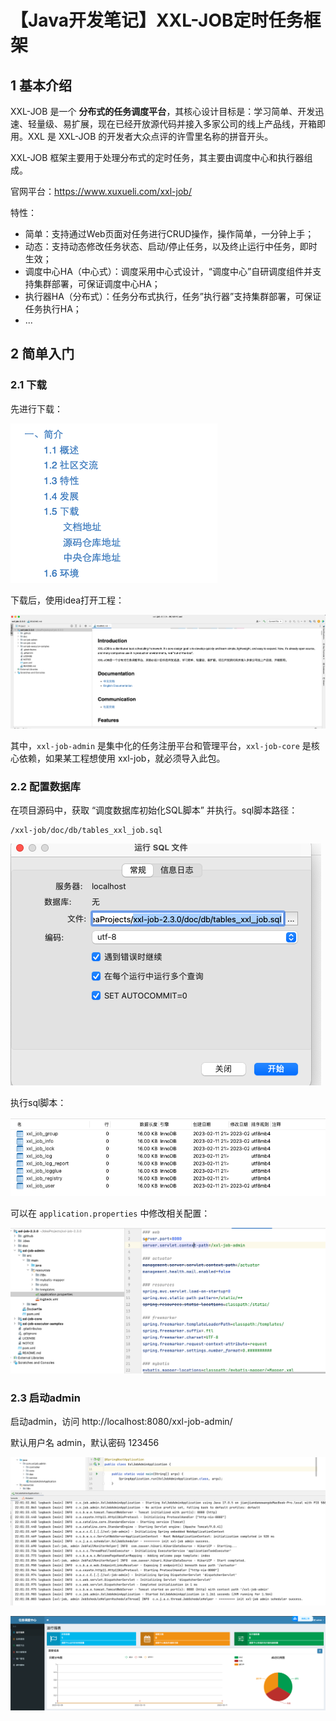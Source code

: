 # 【Java开发笔记】XXL-JOB定时任务框架

## 1 基本介绍

XXL-JOB 是一个 **分布式的任务调度平台**，其核心设计目标是：学习简单、开发迅速、轻量级、易扩展，现在已经开放源代码并接入多家公司的线上产品线，开箱即用。XXL 是 XXL-JOB 的开发者大众点评的许雪里名称的拼音开头。

XXL-JOB 框架主要用于处理分布式的定时任务，其主要由调度中心和执行器组成。

官网平台：https://www.xuxueli.com/xxl-job/

特性：

- 简单：支持通过Web页面对任务进行CRUD操作，操作简单，一分钟上手；
- 动态：支持动态修改任务状态、启动/停止任务，以及终止运行中任务，即时生效；
- 调度中心HA（中心式）：调度采用中心式设计，“调度中心”自研调度组件并支持集群部署，可保证调度中心HA；
- 执行器HA（分布式）：任务分布式执行，任务”执行器”支持集群部署，可保证任务执行HA；
- ...

## 2 简单入门

### 2.1 下载

先进行下载：

![image-20230211213338084](./【Java开发笔记】XXL-JOB定时任务框架.assets/b4ku7l.png)

下载后，使用idea打开工程：

![image-20230211213858145](./【Java开发笔记】XXL-JOB定时任务框架.assets/dmyp3v.png)

其中，`xxl-job-admin` 是集中化的任务注册平台和管理平台，`xxl-job-core` 是核心依赖，如果某工程想使用 xxl-job，就必须导入此包。

### 2.2 配置数据库

在项目源码中，获取 “调度数据库初始化SQL脚本” 并执行。sql脚本路径：

```
/xxl-job/doc/db/tables_xxl_job.sql
```

![image-20230211214704016](./【Java开发笔记】XXL-JOB定时任务框架.assets/ur89ba.png)

执行sql脚本：

![image-20230211214900563](./【Java开发笔记】XXL-JOB定时任务框架.assets/i2lg1d.png)

可以在 `application.properties` 中修改相关配置：

![image-20230211215541990](./【Java开发笔记】XXL-JOB定时任务框架.assets/ap92li.png)

### 2.3 启动admin

启动admin，访问 http://localhost:8080/xxl-job-admin/ 

默认用户名 admin，默认密码 123456

![image-20230211220151163](./【Java开发笔记】XXL-JOB定时任务框架.assets/6fb981.png)

![image-20230211220249628](./【Java开发笔记】XXL-JOB定时任务框架.assets/a4wl6n.png)









